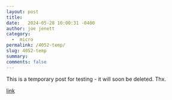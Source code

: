 ```yaml
---
layout: post
title:  
date:   2024-05-28 10:00:31 -0400
author: joe jenett
category:
  -  micro
permalink: /4052-temp/
slug: 4052-temp
summary: 
comments: false
---
```

This is a temporary post for testing - it will soon be deleted. Thx.

<a href="https://iwebthings.joejenett.com/morning-notables-resources-05-27-24/">link</a>





